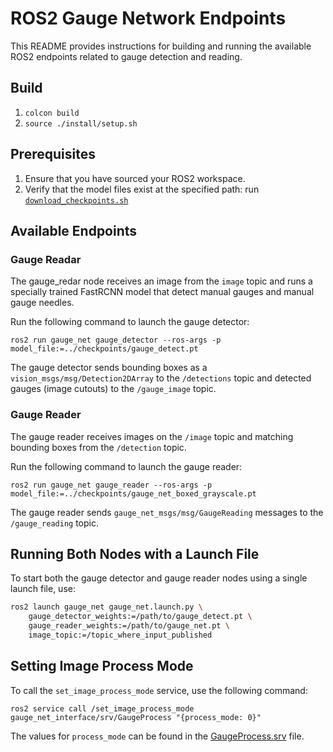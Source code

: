 # ROS2 Gauge Network Endpoints



This README provides instructions for building and running the available ROS2 endpoints related to gauge detection and reading.

## Build

1. `colcon build`
1. `source ./install/setup.sh`

## Prerequisites

1. Ensure that you have sourced your ROS2 workspace.
2. Verify that the model files exist at the specified path: run [`download_checkpoints.sh`](../download_checkpoints.sh) 

## Available Endpoints

### Gauge Readar

The gauge_redar node receives an image from the `image` topic and runs a specially trained FastRCNN model that detect manual gauges and manual gauge needles. 

Run the following command to launch the gauge detector:
```
ros2 run gauge_net gauge_detector --ros-args -p model_file:=../checkpoints/gauge_detect.pt
```

The gauge detector sends bounding boxes as a `vision_msgs/msg/Detection2DArray` to the `/detections` topic and detected gauges (image cutouts) to the `/gauge_image` topic.

### Gauge Reader

The gauge reader receives images on the `/image` topic and matching bounding boxes from the `/detection` topic. 

Run the following command to launch the gauge reader:
```
ros2 run gauge_net gauge_reader --ros-args -p model_file:=../checkpoints/gauge_net_boxed_grayscale.pt
```

The gauge reader sends `gauge_net_msgs/msg/GaugeReading` messages to the `/gauge_reading` topic.

## Running Both Nodes with a Launch File  

To start both the gauge detector and gauge reader nodes using a single launch file, use:  
```bash
ros2 launch gauge_net gauge_net.launch.py \
    gauge_detector_weights:=/path/to/gauge_detect.pt \
    gauge_reader_weights:=/path/to/gauge_net.pt \
    image_topic:=/topic_where_input_published
```

## Setting Image Process Mode

To call the `set_image_process_mode` service, use the following command:
```
ros2 service call /set_image_process_mode gauge_net_interface/srv/GaugeProcess "{process_mode: 0}"
```
The values for `process_mode` can be found in the [GaugeProcess.srv](https://github.com/hcltech-robotics/proj-cec-doggo-ai/blob/main/ros.ws/src/gauge_net/gauge_net_interface/srv/GaugeProcess.srv) file.

